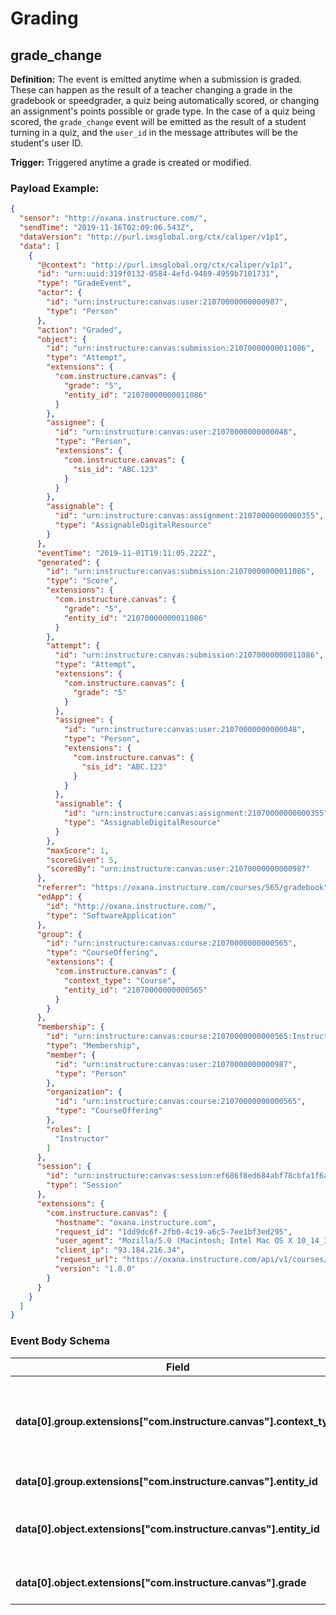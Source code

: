 Grading
==============

<h2 id="grade_change">grade_change</h2>

**Definition:** The event is emitted anytime when a submission is graded. These can happen as the result of a teacher changing a grade in the gradebook or speedgrader, a quiz being automatically scored, or changing an assignment's points possible or grade type. In the case of a quiz being scored, the `grade_change` event will be emitted as the result of a student turning in a quiz, and the `user_id` in the message attributes will be the student's user ID.

**Trigger:** Triggered anytime a grade is created or modified.



### Payload Example:

```json
{
  "sensor": "http://oxana.instructure.com/",
  "sendTime": "2019-11-16T02:09:06.543Z",
  "dataVersion": "http://purl.imsglobal.org/ctx/caliper/v1p1",
  "data": [
    {
      "@context": "http://purl.imsglobal.org/ctx/caliper/v1p1",
      "id": "urn:uuid:319f0132-0584-4efd-9489-4959b7101731",
      "type": "GradeEvent",
      "actor": {
        "id": "urn:instructure:canvas:user:21070000000000987",
        "type": "Person"
      },
      "action": "Graded",
      "object": {
        "id": "urn:instructure:canvas:submission:21070000000011086",
        "type": "Attempt",
        "extensions": {
          "com.instructure.canvas": {
            "grade": "5",
            "entity_id": "21070000000011086"
          }
        },
        "assignee": {
          "id": "urn:instructure:canvas:user:21070000000000048",
          "type": "Person",
          "extensions": {
            "com.instructure.canvas": {
              "sis_id": "ABC.123"
            }
          }
        },
        "assignable": {
          "id": "urn:instructure:canvas:assignment:21070000000000355",
          "type": "AssignableDigitalResource"
        }
      },
      "eventTime": "2019-11-01T19:11:05.222Z",
      "generated": {
        "id": "urn:instructure:canvas:submission:21070000000011086",
        "type": "Score",
        "extensions": {
          "com.instructure.canvas": {
            "grade": "5",
            "entity_id": "21070000000011086"
          }
        },
        "attempt": {
          "id": "urn:instructure:canvas:submission:21070000000011086",
          "type": "Attempt",
          "extensions": {
            "com.instructure.canvas": {
              "grade": "5"
            }
          },
          "assignee": {
            "id": "urn:instructure:canvas:user:21070000000000048",
            "type": "Person",
            "extensions": {
              "com.instructure.canvas": {
                "sis_id": "ABC.123"
              }
            }
          },
          "assignable": {
            "id": "urn:instructure:canvas:assignment:21070000000000355",
            "type": "AssignableDigitalResource"
          }
        },
        "maxScore": 1,
        "scoreGiven": 5,
        "scoredBy": "urn:instructure:canvas:user:21070000000000987"
      },
      "referrer": "https://oxana.instructure.com/courses/565/gradebook",
      "edApp": {
        "id": "http://oxana.instructure.com/",
        "type": "SoftwareApplication"
      },
      "group": {
        "id": "urn:instructure:canvas:course:21070000000000565",
        "type": "CourseOffering",
        "extensions": {
          "com.instructure.canvas": {
            "context_type": "Course",
            "entity_id": "21070000000000565"
          }
        }
      },
      "membership": {
        "id": "urn:instructure:canvas:course:21070000000000565:Instructor:21070000000000987",
        "type": "Membership",
        "member": {
          "id": "urn:instructure:canvas:user:21070000000000987",
          "type": "Person"
        },
        "organization": {
          "id": "urn:instructure:canvas:course:21070000000000565",
          "type": "CourseOffering"
        },
        "roles": [
          "Instructor"
        ]
      },
      "session": {
        "id": "urn:instructure:canvas:session:ef686f8ed684abf78cbfa1f6a58112b5",
        "type": "Session"
      },
      "extensions": {
        "com.instructure.canvas": {
          "hostname": "oxana.instructure.com",
          "request_id": "1dd9dc6f-2fb0-4c19-a6c5-7ee1bf3ed295",
          "user_agent": "Mozilla/5.0 (Macintosh; Intel Mac OS X 10_14_3) AppleWebKit/537.36 (KHTML, like Gecko) Chrome/73.0.3683.103 Safari/537.36",
          "client_ip": "93.184.216.34",
          "request_url": "https://oxana.instructure.com/api/v1/courses/565/assignments/355/submissions/48?include%5B%5D=visibility",
          "version": "1.0.0"
        }
      }
    }
  ]
}
```




### Event Body Schema

| Field | Description |
|-|-|
| **data[0].group.extensions["com.instructure.canvas"].context_type** | Canvas context type where the action took place e.g context_type = Course. |
| **data[0].group.extensions["com.instructure.canvas"].entity_id** | Canvas context ID |
| **data[0].object.extensions["com.instructure.canvas"].entity_id** | Canvas global ID of the object affected by the event |
| **data[0].object.extensions["com.instructure.canvas"].grade** | The new submission grade |



